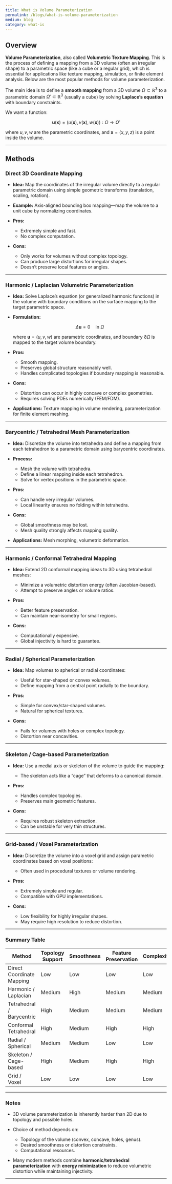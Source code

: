 ```yaml
---
title: What is Volume Parameterization
permalink: /blogs/what-is-volume-parameterization
medium: blog
category: what-is
---
```


## Overview

**Volume Parameterization**, also called **Volumetric Texture Mapping**. This is the process of defining a mapping from a 3D volume (often an irregular shape) to a parametric space (like a cube or a regular grid), which is essential for applications like texture mapping, simulation, or finite element analysis. Below are the most popular methods for volume parameterization.

The main idea is to define a **smooth mapping** from a 3D volume $\Omega \subset \mathbb{R}^3$ to a parametric domain $\Omega' \subset \mathbb{R}^3$ (usually a cube) by solving **Laplace’s equation** with boundary constraints.

We want a function:

$$
\mathbf{u}(\mathbf{x}) = (u(\mathbf{x}), v(\mathbf{x}), w(\mathbf{x})) : \Omega \rightarrow \Omega'
$$

where $u, v, w$ are the parametric coordinates, and $\mathbf{x} = (x,y,z)$ is a point inside the volume.

---

## Methods

### Direct 3D Coordinate Mapping

* **Idea:** Map the coordinates of the irregular volume directly to a regular parametric domain using simple geometric transforms (translation, scaling, rotation).
* **Example:** Axis-aligned bounding box mapping—map the volume to a unit cube by normalizing coordinates.
* **Pros:**

  * Extremely simple and fast.
  * No complex computation.
* **Cons:**

  * Only works for volumes without complex topology.
  * Can produce large distortions for irregular shapes.
  * Doesn’t preserve local features or angles.

---

### Harmonic / Laplacian Volumetric Parameterization

* **Idea:** Solve Laplace’s equation (or generalized harmonic functions) in the volume with boundary conditions on the surface mapping to the target parametric space.
* **Formulation:**

  $$
  \Delta \mathbf{u} = 0 \quad \text{in } \Omega
  $$

  where $\mathbf{u}=(u,v,w)$ are parametric coordinates, and boundary $\partial \Omega$ is mapped to the target volume boundary.
* **Pros:**

  * Smooth mapping.
  * Preserves global structure reasonably well.
  * Handles complicated topologies if boundary mapping is reasonable.
* **Cons:**

  * Distortion can occur in highly concave or complex geometries.
  * Requires solving PDEs numerically (FEM/FDM).
* **Applications:** Texture mapping in volume rendering, parameterization for finite element meshing.

---

### Barycentric / Tetrahedral Mesh Parameterization

* **Idea:** Discretize the volume into tetrahedra and define a mapping from each tetrahedron to a parametric domain using barycentric coordinates.
* **Process:**

  * Mesh the volume with tetrahedra.
  * Define a linear mapping inside each tetrahedron.
  * Solve for vertex positions in the parametric space.
* **Pros:**

  * Can handle very irregular volumes.
  * Local linearity ensures no folding within tetrahedra.
* **Cons:**

  * Global smoothness may be lost.
  * Mesh quality strongly affects mapping quality.
* **Applications:** Mesh morphing, volumetric deformation.

---

### Harmonic / Conformal Tetrahedral Mapping

* **Idea:** Extend 2D conformal mapping ideas to 3D using tetrahedral meshes:

  * Minimize a volumetric distortion energy (often Jacobian-based).
  * Attempt to preserve angles or volume ratios.
* **Pros:**

  * Better feature preservation.
  * Can maintain near-isometry for small regions.
* **Cons:**

  * Computationally expensive.
  * Global injectivity is hard to guarantee.

---

### Radial / Spherical Parameterization

* **Idea:** Map volumes to spherical or radial coordinates:

  * Useful for star-shaped or convex volumes.
  * Define mapping from a central point radially to the boundary.
* **Pros:**

  * Simple for convex/star-shaped volumes.
  * Natural for spherical textures.
* **Cons:**

  * Fails for volumes with holes or complex topology.
  * Distortion near concavities.

---

### Skeleton / Cage-based Parameterization

* **Idea:** Use a medial axis or skeleton of the volume to guide the mapping:

  * The skeleton acts like a “cage” that deforms to a canonical domain.
* **Pros:**

  * Handles complex topologies.
  * Preserves main geometric features.
* **Cons:**

  * Requires robust skeleton extraction.
  * Can be unstable for very thin structures.

---

### Grid-based / Voxel Parameterization

* **Idea:** Discretize the volume into a voxel grid and assign parametric coordinates based on voxel positions:

  * Often used in procedural textures or volume rendering.
* **Pros:**

  * Extremely simple and regular.
  * Compatible with GPU implementations.
* **Cons:**

  * Low flexibility for highly irregular shapes.
  * May require high resolution to reduce distortion.

---

### Summary Table

| Method                    | Topology Support | Smoothness | Feature Preservation | Complexity |
| ------------------------- | ---------------- | ---------- | -------------------- | ---------- |
| Direct Coordinate Mapping | Low              | Low        | Low                  | Low        |
| Harmonic / Laplacian      | Medium           | High       | Medium               | Medium     |
| Tetrahedral / Barycentric | High             | Medium     | Medium               | Medium     |
| Conformal Tetrahedral     | High             | Medium     | High                 | High       |
| Radial / Spherical        | Medium           | Medium     | Low                  | Low        |
| Skeleton / Cage-based     | High             | Medium     | High                 | High       |
| Grid / Voxel              | Low              | Low        | Low                  | Low        |

---

### Notes

* 3D volume parameterization is inherently harder than 2D due to topology and possible holes.
* Choice of method depends on:

  * Topology of the volume (convex, concave, holes, genus).
  * Desired smoothness or distortion constraints.
  * Computational resources.
* Many modern methods combine **harmonic/tetrahedral parameterization** with **energy minimization** to reduce volumetric distortion while maintaining injectivity.

---
